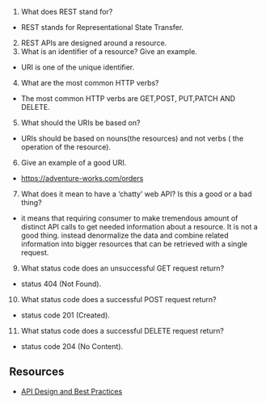 1. What does REST stand for?
- REST stands for Representational State Transfer.
2. REST APIs are designed around a resource. 
3. What is an identifier of a resource? Give an example.
- URI is one of the unique identifier.
4. What are the most common HTTP verbs?
- The most common HTTP verbs are GET,POST, PUT,PATCH AND DELETE.
5. What should the URIs be based on?
- URIs should be based on nouns(the resources) and not verbs ( the operation of the resource).
6. Give an example of a good URI.
- https://adventure-works.com/orders
7. What does it mean to have a ‘chatty’ web API? Is this a good or a bad thing?
- it means that requiring consumer to make tremendous amount of distinct API calls to get needed information about a resource. It is not a good thing. instead  denormalize the data and combine related information into bigger resources that can be retrieved with a single request.
9. What status code does an unsuccessful GET request return?
- status 404 (Not Found).
10. What status code does a successful POST request return?
- status code 201 (Created).
11. What status code does a successful DELETE request return?
- status code 204 (No Content).


## Resources
- [API Design and Best Practices](https://docs.microsoft.com/en-us/azure/architecture/best-practices/api-design)
